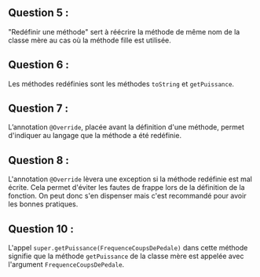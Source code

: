 ## Question 5 :
"Redéfinir une méthode" sert à réécrire la méthode de même nom de la classe mère au cas où la méthode fille est utilisée.


## Question 6 :
Les méthodes redéfinies sont les méthodes `toString` et `getPuissance`.


##  Question 7 :
L’annotation `@Override`, placée avant la définition d'une méthode, permet d'indiquer au langage que la méthode a été redéfinie.


##  Question 8 :
L'annotation `@Override` lèvera une exception si la méthode redéfinie est mal écrite.  Cela permet d'éviter les fautes de frappe lors de la définition de la fonction. On peut donc s'en dispenser mais c'est recommandé pour avoir les bonnes pratiques.


##  Question 10 :
L'appel `super.getPuissance(FrequenceCoupsDePedale)` dans cette méthode signifie que la méthode `getPuissance` de la classe mère est appelée avec l'argument `FrequenceCoupsDePedale`.
